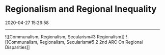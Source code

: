 # Regionalism and Regional Inequality

2020-04-27 15:26:58

---

![[Communalism, Regionalism, Secularism#3 Regionalism]]
![[Communalism, Regionalism, Secularism#5 2 2nd ARC On Regional Disparities]]
